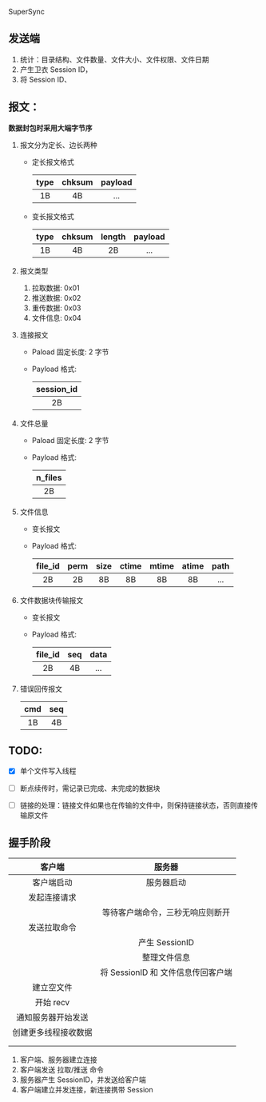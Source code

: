 SuperSync

## 发送端

1. 统计：目录结构、文件数量、文件大小、文件权限、文件日期
2. 产生卫衣 Session ID，
3. 将 Session ID、

## 报文：

**数据封包时采用大端字节序**

1. 报文分为定长、边长两种

    - 定长报文格式

        | type  | chksum | payload |
        | :---: | :----: | :-----: |
        |  1B   |   4B   |   ...   |

    - 变长报文格式

        | type  | chksum | length | payload |
        | :---: | :----: | :----: | :-----: |
        |  1B   |   4B   |   2B   |   ...   |

2. 报文类型

    1. 拉取数据: 0x01
    2. 推送数据: 0x02
    3. 重传数据: 0x03
    4. 文件信息: 0x04

3. 连接报文

    - Paload 固定长度: 2 字节
    - Payload 格式:

        | session_id |
        | :--------: |
        |     2B     |

4. 文件总量

    - Paload 固定长度: 2 字节
    - Payload 格式:

        | n_files |
        | :-----: |
        |   2B    |

5. 文件信息

    - 变长报文
    - Payload 格式:

        | file_id | perm  | size  | ctime | mtime | atime | path  |
        | :-----: | :---: | :---: | :---: | :---: | :---: | :---: |
        |   2B    |  2B   |  8B   |  8B   |  8B   |  8B   |  ...  |

6. 文件数据块传输报文

    - 变长报文
    - Payload 格式:

        | file_id |  seq  | data  |
        | :-----: | :---: | :---: |
        |   2B    |  4B   |  ...  |

7. 错误回传报文

    |  cmd  |  seq  |
    | :---: | :---: |
    |  1B   |  4B   |


## TODO:

- [x] 单个文件写入线程
- [ ] 断点续传时，需记录已完成、未完成的数据块
- [ ] 链接的处理：链接文件如果也在传输的文件中，则保持链接状态，否则直接传输原文件



## 握手阶段

|        客户端        |               服务器               |
| :------------------: | :--------------------------------: |
|      客户端启动      |             服务器启动             |
|     发起连接请求     |                                    |
|                      |  等待客户端命令，三秒无响应则断开  |
|     发送拉取命令     |                                    |
|                      |           产生 SessionID           |
|                      |            整理文件信息            |
|                      | 将 SessionID 和 文件信息传回客户端 |
|      建立空文件      |                                    |
|      开始 recv       |                                    |
|  通知服务器开始发送  |                                    |
| 创建更多线程接收数据 |                                    |
|                      |                                    |
|                      |                                    |

1. 客户端、服务器建立连接
2. 客户端发送 拉取/推送 命令
3. 服务器产生 SessionID，并发送给客户端
4. 客户端建立并发连接，新连接携带 Session
